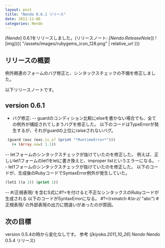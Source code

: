 ```yaml
---
layout: post
title: "Nendo 0.6.1 リリース"
date: 2011-11-06
categories: Nendo
---
```

*[Nendo*] 0.6.1をリリースしました。(リリースノート: *[Nendo.ReleaseNote*])
![img]({{ "/assets/images/rubygems_icon_128.png" | relative_url }})
## リリースの概要
例外関連のフォームのバグ修正と、シンタックスチェックの不備を修正しました。

以下リリースノートです。
## version 0.6.1
- バグ修正:
-- guardのコンディション比較にelseを書かない場合でも、全ての例外が捕捉されてしまうバグを修正した。
 以下のコードはTypeErrorが発生するが、それがguardの上位にraiseされないバグ。
```ruby
 (guard (exc (exc.is_a? (print "*RuntimeError*")))
   (+ (Array.new) 1.1))
```
-- letフォームのシンタックスチェックが抜けていたのを修正した。
 例えば、正しいlet1フォームのlet1をletに書き換えと、improper listというエラーになる。
-- let1フォームのシンタックスチェックが抜けていたのを修正した。
 以下のコードが、生成後のRubyコードでSyntaxError例外が発生していた。
```lisp
(let1 ((a 1)) (print 1))
```
-- #/正規表現/ を含むS式に#?=を付けると不正なシンタックスのRubyコードが生成される
 以下のコードがSyntaxErrorになる。
 #?=(rxmatch #/*a-z*/ "abc")
 #正規表現/ の外部表現の出力に間違いがあったのが原因。

## 次の目標
version 0.5.4の時から変化なしです。
参考 (*[kiyoka.2011_10_26*] *Nendo* Nendo 0.5.4 リリース)
